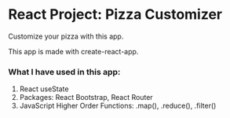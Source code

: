 # React Project: Pizza Customizer 

Customize your pizza with this app. 

This app is made with create-react-app. 

### What I have used in this app:

1. React useState 
2. Packages: React Bootstrap, React Router
3. JavaScript Higher Order Functions: .map(), .reduce(), .filter()


